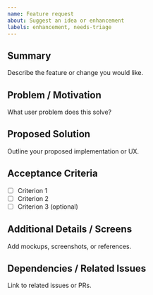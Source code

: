```yaml
---
name: Feature request
about: Suggest an idea or enhancement
labels: enhancement, needs-triage
---
```


## Summary
Describe the feature or change you would like.

## Problem / Motivation
What user problem does this solve?

## Proposed Solution
Outline your proposed implementation or UX.

## Acceptance Criteria
- [ ] Criterion 1
- [ ] Criterion 2
- [ ] Criterion 3 (optional)

## Additional Details / Screens
Add mockups, screenshots, or references.

## Dependencies / Related Issues
Link to related issues or PRs.
